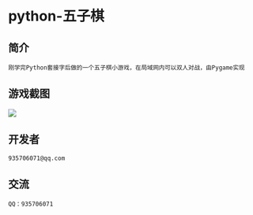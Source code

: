 python-五子棋
=============

简介
---

    刚学完Python套接字后做的一个五子棋小游戏，在局域网内可以双人对战，由Pygame实现

游戏截图
------
![](https://github.com/tctctctctc/python-/raw/master/resouse/a.png)

开发者
----
    935706071@qq.com

交流
---
    QQ：935706071
